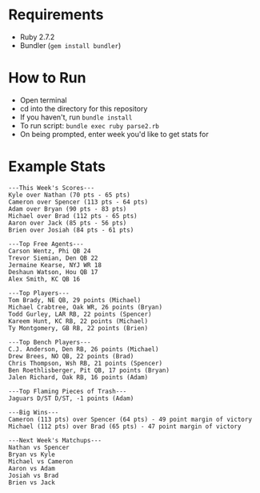 Requirements
===
- Ruby 2.7.2
- Bundler (`gem install bundler`)
	
How to Run
===
- Open terminal
- cd into the directory for this repository
- If you haven't, run `bundle install`
- To run script: `bundle exec ruby parse2.rb`
- On being prompted, enter week you'd like to get stats for

Example Stats
===

```
---This Week's Scores---
Kyle over Nathan (70 pts - 65 pts)
Cameron over Spencer (113 pts - 64 pts)
Adam over Bryan (90 pts - 83 pts)
Michael over Brad (112 pts - 65 pts)
Aaron over Jack (85 pts - 56 pts)
Brien over Josiah (84 pts - 61 pts)

---Top Free Agents---
Carson Wentz, Phi QB 24
Trevor Siemian, Den QB 22
Jermaine Kearse, NYJ WR 18
Deshaun Watson, Hou QB 17
Alex Smith, KC QB 16

---Top Players---
Tom Brady, NE QB, 29 points (Michael)
Michael Crabtree, Oak WR, 26 points (Bryan)
Todd Gurley, LAR RB, 22 points (Spencer)
Kareem Hunt, KC RB, 22 points (Michael)
Ty Montgomery, GB RB, 22 points (Brien)

---Top Bench Players---
C.J. Anderson, Den RB, 26 points (Michael)
Drew Brees, NO QB, 22 points (Brad)
Chris Thompson, Wsh RB, 21 points (Spencer)
Ben Roethlisberger, Pit QB, 17 points (Bryan)
Jalen Richard, Oak RB, 16 points (Adam)

---Top Flaming Pieces of Trash---
Jaguars D/ST D/ST, -1 points (Adam)

---Big Wins---
Cameron (113 pts) over Spencer (64 pts) - 49 point margin of victory
Michael (112 pts) over Brad (65 pts) - 47 point margin of victory

---Next Week's Matchups---
Nathan vs Spencer
Bryan vs Kyle
Michael vs Cameron
Aaron vs Adam
Josiah vs Brad
Brien vs Jack
```
